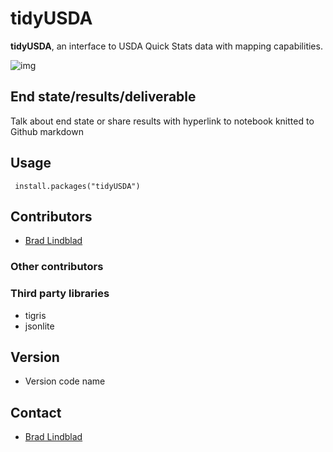 # tidyUSDA
**tidyUSDA**, an interface to USDA Quick Stats data with mapping capabilities.

![img](https://github.com/bradlindblad/tidyUSDA/blob/master/images/tidyusda.png)


## End state/results/deliverable
Talk about end state or share results with hyperlink to notebook knitted to Github markdown

## Usage
``` install.packages("tidyUSDA")```

## Contributors
* [Brad Lindblad](https://github.com/bradlindblad)

### Other contributors

### Third party libraries
* tigris
* jsonlite

## Version 
* Version code name

## Contact
* [Brad Lindblad](https://github.com/bradlindblad)
